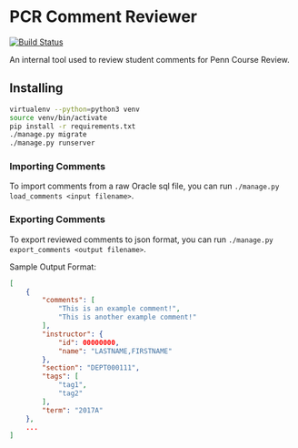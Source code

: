 # PCR Comment Reviewer

[![Build Status](https://travis-ci.org/pennlabs/pcr-reviewer.svg?branch=master)](https://travis-ci.org/pennlabs/pcr-reviewer)

An internal tool used to review student comments for Penn Course Review.

## Installing

```bash
virtualenv --python=python3 venv
source venv/bin/activate
pip install -r requirements.txt
./manage.py migrate
./manage.py runserver
```

### Importing Comments

To import comments from a raw Oracle sql file, you can run `./manage.py load_comments <input filename>`.

### Exporting Comments

To export reviewed comments to json format, you can run `./manage.py export_comments <output filename>`.

Sample Output Format:
```json
[
    {
        "comments": [
            "This is an example comment!",
            "This is another example comment!"
        ],
        "instructor": {
            "id": 00000000,
            "name": "LASTNAME,FIRSTNAME"
        },
        "section": "DEPT000111",
        "tags": [
            "tag1",
            "tag2"
        ],
        "term": "2017A"
    },
    ...
]
```
